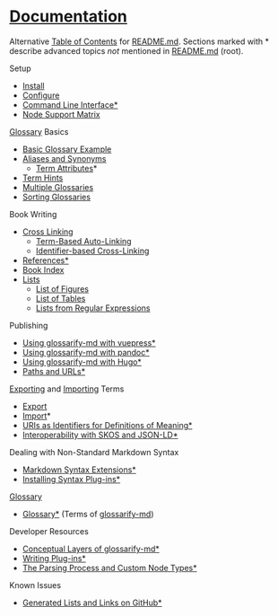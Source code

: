 [doc-cli]: ./cli.md

[doc-config]: ../conf/README.md

[doc-dev-conceptual-layers]: ./conceptual-layers.md

[doc-dev-node-types]: ../lib/ast/with/node-type.md

[doc-export]: ./export.md

[doc-glossary]: ./glossary.md

[doc-import]: ./import.md

[doc-lists-on-github]: ./lists-on-github.md

[doc-path-rewriting]: ./paths-and-urls.md

[doc-plugins]: ./plugins.md

[doc-plugins-dev]: ./plugins-dev.md

[doc-vocabulary-uris]: ./vocabulary-uris.md

[doc-with-hugo]: ./use-with-hugo.md

[doc-with-pandoc]: ./use-with-pandoc.md

[doc-with-vuepress]: ./use-with-vuepress.md

[doc-references]: ./references.md

[doc-skos-interop]: ./skos-interop.md

[doc-syntax-extensions]: ./markdown-syntax-extensions.md

[README.md]: ../README.md

# [Documentation](#documentation)

Alternative [Table of Contents][1] for [README.md].
Sections marked with \* describe advanced topics *not* mentioned in [README.md] (root).

Setup

*   [Install][2]
*   [Configure][doc-config]
*   [Command Line Interface\*][doc-cli]
*   [Node Support Matrix][3]

[Glossary][4] Basics

*   [Basic Glossary Example][5]
*   [Aliases and Synonyms][6]
    *   [Term Attributes][7]\*
*   [Term Hints][8]
*   [Multiple Glossaries][9]
*   [Sorting Glossaries][10]

Book Writing

*   [Cross Linking][11]
    *   [Term-Based Auto-Linking][12]
    *   [Identifier-based Cross-Linking][13]
*   [References\*][doc-references]
*   [Book Index][14]
*   [Lists][15]
    *   [List of Figures][16]
    *   [List of Tables][17]
    *   [Lists from Regular Expressions][18]

Publishing

*   [Using glossarify-md with vuepress\*][doc-with-vuepress]
*   [Using glossarify-md with pandoc\*][doc-with-pandoc]
*   [Using glossarify-md with Hugo\*][doc-with-hugo]
*   [Paths and URLs\*][doc-path-rewriting]

[Exporting][19] and [Importing][20] Terms

*   [Export][doc-export]
*   [Import][doc-import]\*
*   [URIs as Identifiers for Definitions of Meaning\*][doc-vocabulary-uris]
*   [Interoperability with SKOS and JSON-LD\*][doc-skos-interop]

Dealing with Non-Standard Markdown Syntax

*   [Markdown Syntax Extensions\*][doc-syntax-extensions]
*   [Installing Syntax Plug-ins\*][doc-plugins]

[Glossary][4]

*   [Glossary\*][doc-glossary] (Terms of [glossarify-md][21])

Developer Resources

*   [Conceptual Layers of glossarify-md\*][doc-dev-conceptual-layers]
*   [Writing Plug-ins\*][doc-plugins-dev]
*   [The Parsing Process and Custom Node Types\*][doc-dev-node-types]

Known Issues

*   [Generated Lists and Links on GitHub\*][doc-lists-on-github]

[1]: https://github.com/about-code/glossarify-md/tree/master/doc/README.md

[2]: ../README.md#install

[3]: ../README.md#node-support-matrix

[4]: https://github.com/about-code/glossarify-md/tree/master/doc/glossary.md

[5]: ../README.md#sample

[6]: ../README.md#aliases-and-synonyms

[7]: ./term-attributes.md

[8]: ../README.md#term-hints

[9]: ../README.md#multiple-glossaries

[10]: ../README.md#sorting-glossaries

[11]: ../README.md#cross-linking

[12]: ../README.md#term-based-auto-linking

[13]: ../README.md#identifier-based-cross-linking

[14]: ../README.md#book-index

[15]: ../README.md#lists

[16]: ../README.md#list-of-figures

[17]: ../README.md#list-of-tables

[18]: ../README.md#lists-from-regular-expressions

[19]: https://github.com/about-code/glossarify-md/tree/master/doc/export.md

[20]: https://github.com/about-code/glossarify-md/tree/master/doc/import.md

[21]: https://github.com/about-code/glossarify-md "This project."
